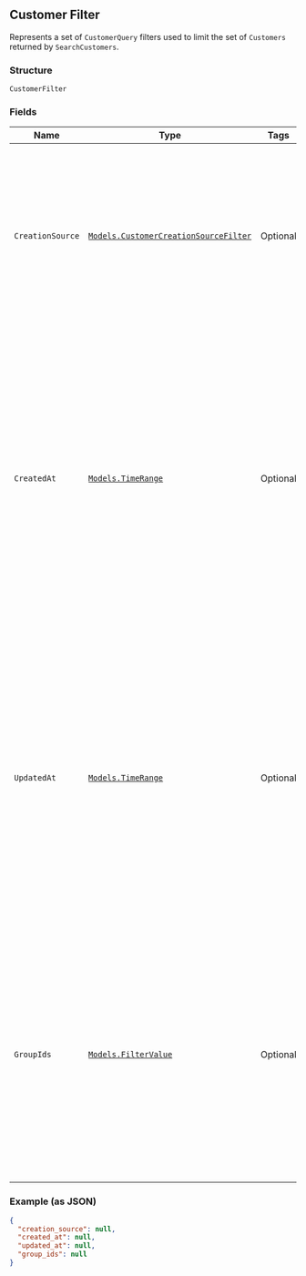 ## Customer Filter

Represents a set of `CustomerQuery` filters used to limit the set of
`Customers` returned by `SearchCustomers`.

### Structure

`CustomerFilter`

### Fields

| Name | Type | Tags | Description |
|  --- | --- | --- | --- |
| `CreationSource` | [`Models.CustomerCreationSourceFilter`](/doc/models/customer-creation-source-filter.md) | Optional | Creation source filter.<br><br>If one or more creation sources are set, customer profiles are included in,<br>or excluded from, the result if they match at least one of the filter<br>criteria. |
| `CreatedAt` | [`Models.TimeRange`](/doc/models/time-range.md) | Optional | Represents a generic time range. The start and end values are<br>represented in RFC-3339 format. Time ranges are customized to be<br>inclusive or exclusive based on the needs of a particular endpoint.<br>Refer to the relevent endpoint-specific documentation to determine<br>how time ranges are handled. |
| `UpdatedAt` | [`Models.TimeRange`](/doc/models/time-range.md) | Optional | Represents a generic time range. The start and end values are<br>represented in RFC-3339 format. Time ranges are customized to be<br>inclusive or exclusive based on the needs of a particular endpoint.<br>Refer to the relevent endpoint-specific documentation to determine<br>how time ranges are handled. |
| `GroupIds` | [`Models.FilterValue`](/doc/models/filter-value.md) | Optional | A filter to select resources based on an exact field value. For any given<br>value, the value can only be in one property. Depending on the field, either<br>all properties can be set or only a subset will be available.<br><br>Refer to the documentation of the field. |

### Example (as JSON)

```json
{
  "creation_source": null,
  "created_at": null,
  "updated_at": null,
  "group_ids": null
}
```

